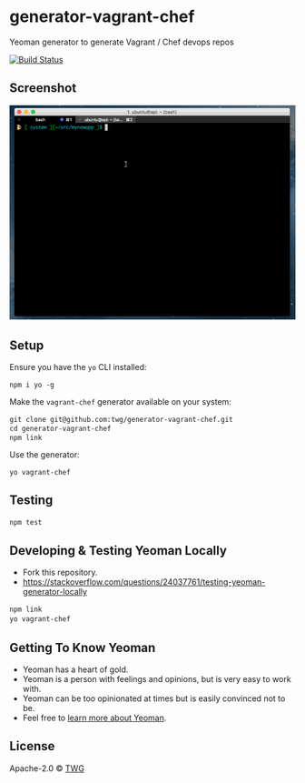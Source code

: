 # generator-vagrant-chef

Yeoman generator to generate Vagrant / Chef devops repos

[![Build Status](https://travis-ci.com/twg/generator-vagrant-chef.svg?token=47zkRKuKsW563Uz7T5sm&branch=master)](https://travis-ci.com/twg/generator-vagrant-chef)

## Screenshot

![Screenshot](screenshot.gif)

## Setup

Ensure you have the `yo` CLI installed:

```
npm i yo -g
```

Make the `vagrant-chef` generator available on your system:

```
git clone git@github.com:twg/generator-vagrant-chef.git
cd generator-vagrant-chef
npm link
```

Use the generator:

```
yo vagrant-chef
```

## Testing

```bash
npm test
```

## Developing & Testing Yeoman Locally

 * Fork this repository.
 * https://stackoverflow.com/questions/24037761/testing-yeoman-generator-locally

```bash
npm link
yo vagrant-chef
```

## Getting To Know Yeoman

 * Yeoman has a heart of gold.
 * Yeoman is a person with feelings and opinions, but is very easy to work with.
 * Yeoman can be too opinionated at times but is easily convinced not to be.
 * Feel free to [learn more about Yeoman](http://yeoman.io/).

## License

Apache-2.0 © [TWG]()


[npm-image]: https://badge.fury.io/js/generator-vagrant-chef.svg
[npm-url]: https://npmjs.org/package/generator-vagrant-chef
[travis-image]: https://travis-ci.org/generator-vagrant-chef.svg?branch=master
[travis-url]: https://travis-ci.org/generator-vagrant-chef
[daviddm-image]: https://david-dm.org/generator-vagrant-chef.svg?theme=shields.io
[daviddm-url]: https://david-dm.org/generator-vagrant-chef
[coveralls-image]: https://coveralls.io/repos/generator-vagrant-chef/badge.svg
[coveralls-url]: https://coveralls.io/r/generator-vagrant-chef
